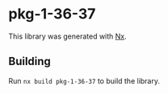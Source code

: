 # pkg-1-36-37

This library was generated with [Nx](https://nx.dev).

## Building

Run `nx build pkg-1-36-37` to build the library.
